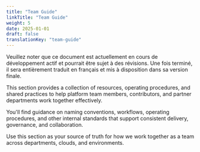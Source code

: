 ```yaml
---
title: "Team Guide"
linkTitle: "Team Guide"
weight: 5
date: 2025-01-01
draft: false
translationKey: "team-guide"
---
```


<gcds-alert alert-role="danger" container="full" heading="Avis de traduction" hide-close-btn="true" hide-role-icon="false" is-fixed="false" class="hydrated mb-400">
<gcds-text>Veuillez noter que ce document est actuellement en cours de développement actif et pourrait être sujet à des révisions. Une fois terminé, il sera entièrement traduit en français et mis à disposition dans sa version finale.</gcds-text>
</gcds-alert>

This section provides a collection of resources, operating procedures, and shared practices to help platform team members, contributors, and partner departments work together effectively.

You'll find guidance on naming conventions, workflows, operating procedures, and other internal standards that support consistent delivery, governance, and collaboration.

Use this section as your source of truth for how we work together as a team across departments, clouds, and environments.
